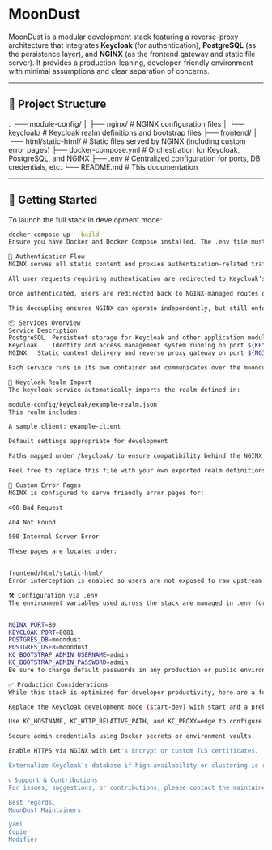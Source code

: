 # MoonDust

MoonDust is a modular development stack featuring a reverse-proxy architecture that integrates **Keycloak** (for authentication), **PostgreSQL** (as the persistence layer), and **NGINX** (as the frontend gateway and static file server). It provides a production-leaning, developer-friendly environment with minimal assumptions and clear separation of concerns.

---

## 📁 Project Structure

.
├── module-config/
│ ├── nginx/ # NGINX configuration files
│ └── keycloak/ # Keycloak realm definitions and bootstrap files
├── frontend/
│ └── html/static-html/ # Static files served by NGINX (including custom error pages)
├── docker-compose.yml # Orchestration for Keycloak, PostgreSQL, and NGINX
├── .env # Centralized configuration for ports, DB credentials, etc.
└── README.md # This documentation

---

## 🚀 Getting Started

To launch the full stack in development mode:

```bash
docker-compose up --build
Ensure you have Docker and Docker Compose installed. The .env file must be configured prior to launch.

🔐 Authentication Flow
NGINX serves all static content and proxies authentication-related traffic to Keycloak under the relative path /keycloak/.

All user requests requiring authentication are redirected to Keycloak’s /realms/... endpoints.

Once authenticated, users are redirected back to NGINX-managed routes or frontend content.

This decoupling ensures NGINX can operate independently, but still enforces authentication via Keycloak once the latter is available.

📦 Services Overview
Service	Description
PostgreSQL	Persistent storage for Keycloak and other application modules
Keycloak	Identity and access management system running on port ${KEYCLOAK_PORT}
NGINX	Static content delivery and reverse proxy gateway on port ${NGINX_PORT}

Each service runs in its own container and communicates over the moondust internal bridge network.

🔄 Keycloak Realm Import
The keycloak service automatically imports the realm defined in:

module-config/keycloak/example-realm.json
This realm includes:

A sample client: example-client

Default settings appropriate for development

Paths mapped under /keycloak/ to ensure compatibility behind the NGINX reverse proxy

Feel free to replace this file with your own exported realm definitions.

🎨 Custom Error Pages
NGINX is configured to serve friendly error pages for:

400 Bad Request

404 Not Found

500 Internal Server Error

These pages are located under:


frontend/html/static-html/
Error interception is enabled so users are not exposed to raw upstream errors from Keycloak or other services. You can freely customize these pages to align with your brand or product messaging.

🛠 Configuration via .env
The environment variables used across the stack are managed in .env for convenience and separation of secrets. Examples include:


NGINX_PORT=80
KEYCLOAK_PORT=8081
POSTGRES_DB=moondust
POSTGRES_USER=moondust
KC_BOOTSTRAP_ADMIN_USERNAME=admin
KC_BOOTSTRAP_ADMIN_PASSWORD=admin
Be sure to change default passwords in any production or public environment.

✅ Production Considerations
While this stack is optimized for developer productivity, here are a few steps to harden it for production:

Replace the Keycloak development mode (start-dev) with start and a prebuilt image.

Use KC_HOSTNAME, KC_HTTP_RELATIVE_PATH, and KC_PROXY=edge to configure reverse proxy behavior explicitly.

Secure admin credentials using Docker secrets or environment vaults.

Enable HTTPS via NGINX with Let's Encrypt or custom TLS certificates.

Externalize Keycloak’s database if high availability or clustering is required.

📞 Support & Contributions
For issues, suggestions, or contributions, please contact the maintainers or open a pull request.

Best regards,
MoonDust Maintainers

yaml
Copier
Modifier
